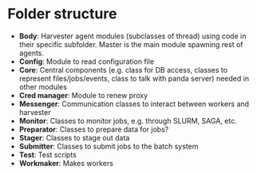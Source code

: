 # Folder structure
* **Body**: Harvester agent modules (subclasses of thread) using code in their specific subfolder. Master is the main module spawning rest of agents.
* **Config**: Module to read configuration file
* **Core**: Central components (e.g. class for DB access, classes to represent files/jobs/events, class to talk with panda server) needed in other modules
* **Cred manager**: Module to renew proxy
* **Messenger**: Communication classes to interact between workers and harvester
* **Monitor**: Classes to monitor jobs, e.g. through SLURM, SAGA, etc.
* **Preparator**: Classes to prepare data for jobs?
* **Stager**: Classes to stage out data
* **Submitter**: Classes to submit jobs to the batch system
* **Test**: Test scripts
* **Workmaker**: Makes workers
